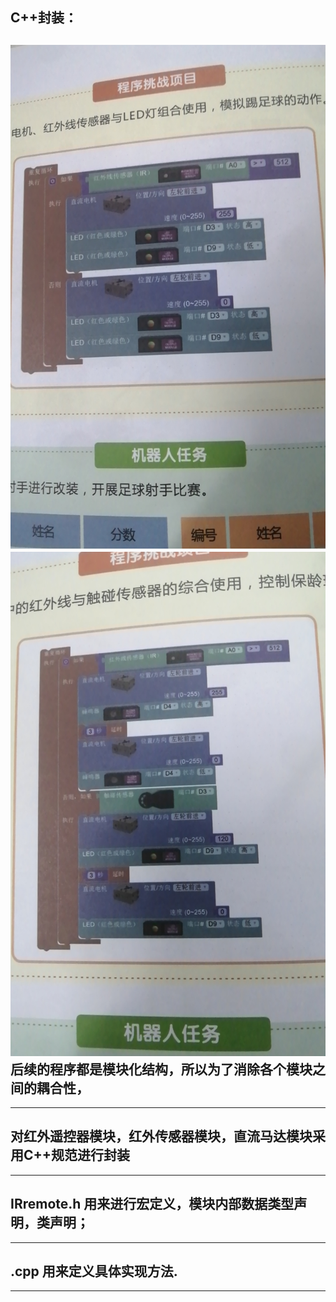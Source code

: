 C++封装：
-------
![image](https://github.com/Shockwave202/WorkReport/blob/main/10_28/Program_Structure_1.jpg)
![image](https://github.com/Shockwave202/WorkReport/blob/main/10_28/Program_Structure_2.jpg)
后续的程序都是模块化结构，所以为了消除各个模块之间的耦合性，<br>
--------------------------------------------
---------------------------------------------
对红外遥控器模块，红外传感器模块，直流马达模块采用C++规范进行封装<br>
----------------------------------------------------------
------------------------------------------------------------
IRremote.h 用来进行宏定义，模块内部数据类型声明，类声明；<br>
--------
---
.cpp 用来定义具体实现方法.<br>
---
---










